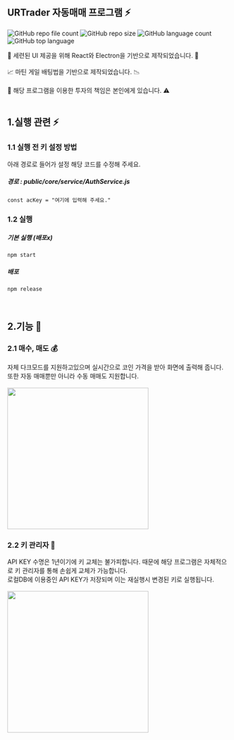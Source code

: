 ## URTrader 자동매매 프로그램 ⚡

![GitHub repo file count](https://img.shields.io/github/directory-file-count/dotredbee/URTrader) ![GitHub repo size](https://img.shields.io/github/repo-size/dotredbee/URTrader) ![GitHub language count](https://img.shields.io/github/languages/count/dotredbee/URTrader?color=ff0000) ![GitHub top language](https://img.shields.io/github/languages/top/dotredbee/URTrader?color=ff0000)

🧰 세련된 UI 제공을 위해 React와 Electron을 기반으로 제작되었습니다. 🏏 <br /><br />
📈 마틴 게일 배팅법을 기반으로 제작되었습니다. 📉 <br /><br />
🚨 해당 프로그램을 이용한 투자의 책임은 본인에게 있습니다. ⚠ <br /><br />

1.실행 관련 ⚡
-------------
### 1.1 실행 전 키 설정 방법
아래 경로로 들어가 설정 해당 코드를 수정해 주세요.<br />
##### 경로 : public/core/service/AuthService.js

```
const acKey = "여기에 입력해 주세요."
```

### 1.2 실행
##### 기본 실행 (배포x)
```
npm start
```

##### 배포
```
npm release
```
<br />

2.기능 🏏
-------------
### 2.1 매수, 매도 💰
자체 다크모드를 지원하고있으며 실시간으로 코인 가격을 받아 화면에 출력해 줍니다. <br />
또한 자동 매매뿐만 아니라 수동 매매도 지원합니다. <br /><br />
<img src="https://user-images.githubusercontent.com/101415997/210132897-3e847a7c-5d14-44e8-b7a0-06829f2821b7.PNG" witdh="160" height="320"/>

### 2.2 키 관리자 🔑
API KEY 수명은 1년이기에 키 교체는 불가피합니다. 때문에 해당 프로그램은 자체적으로 키 관리자를 통해 손쉽게 교체가 가능합니다. <br />
로컬DB에 이용중인 API KEY가 저장되며 이는 재실행시 변경된 키로 실행됩니다. <br /><br />
<img src="https://user-images.githubusercontent.com/101415997/210133050-c71970a2-19cf-4e14-8067-6b7b29733765.PNG" witdh="160" height="320"/>
